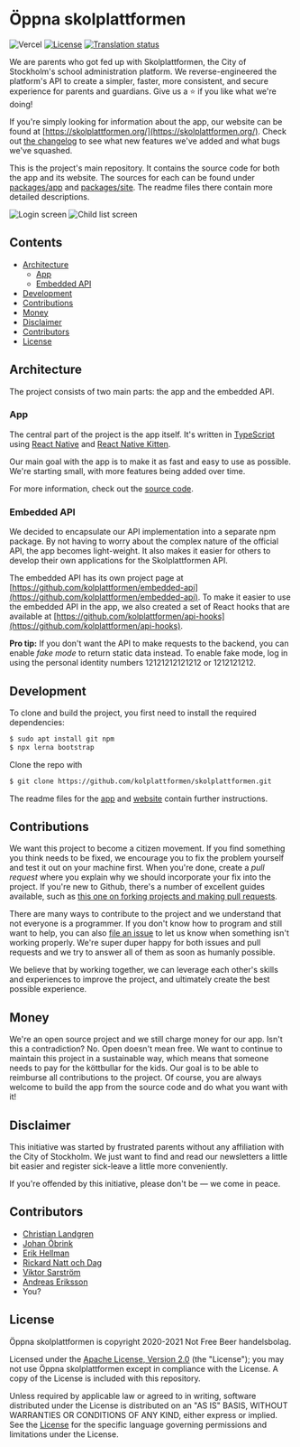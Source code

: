 # Öppna skolplattformen

![Vercel](https://therealsujitk-vercel-badge.vercel.app/?app=skolplattformen)
[![License](https://img.shields.io/badge/License-Apache%202.0-blue.svg)](LICENSE)
[![Translation status](https://hosted.weblate.org/widgets/skolplattformen/-/svg-badge.svg)](https://hosted.weblate.org/engage/skolplattformen/)

We are parents who got fed up with Skolplattformen, the City of Stockholm's school administration platform. We reverse-engineered the platform's API to create a simpler, faster, more consistent, and secure experience for parents and guardians. Give us a ⭐ if you like what we're doing!

If you're simply looking for information about the app, our website can be found at [https://skolplattformen.org/](https://skolplattformen.org/). Check out [the changelog](CHANGELOG.md) to see what new features we've added and what bugs we've squashed.

This is the project's main repository. It contains the source code for both the app and its website. The sources for each can be found under [packages/app](packages/app) and [packages/site](packages/site). The readme files there contain more detailed descriptions.

![Login screen](packages/site/assets/img/screenshots/screenshot_login.png) ![Child list screen](packages/site/assets/img/screenshots/screenshot_children.png)

## Contents

* [Architecture](#architecture)
  * [App](#app)
  * [Embedded API](#embedded-api)
* [Development](#development)
* [Contributions](#contributions)
* [Money](#money)
* [Disclaimer](#disclaimer)
* [Contributors](#contributors)
* [License](#license)

## Architecture

The project consists of two main parts: the app and the embedded API.

### App

The central part of the project is the app itself. It's written in [TypeScript](https://www.typescriptlang.org/) using [React Native](https://reactnative.dev/) and [React Native Kitten](https://akveo.github.io/react-native-ui-kitten/).

Our main goal with the app is to make it as fast and easy to use as possible. We're starting small, with more features being added over time.

For more information, check out the [source code](packages/app).

### Embedded API

We decided to encapsulate our API implementation into a separate npm package. By not having to worry about the complex nature of the official API, the app becomes light-weight. It also makes it easier for others to develop their own applications for the Skolplattformen API.

The embedded API has its own project page at [https://github.com/kolplattformen/embedded-api](https://github.com/kolplattformen/embedded-api). To make it easier to use the embedded API in the app, we also created a set of React hooks that are available at [https://github.com/kolplattformen/api-hooks](https://github.com/kolplattformen/api-hooks).

**Pro tip:** If you don't want the API to make requests to the backend, you can enable _fake mode_ to return static data instead. To enable fake mode, log in using the personal identity numbers 12121212121212 or 1212121212.

## Development

To clone and build the project, you first need to install the required dependencies:
```bash
$ sudo apt install git npm
$ npx lerna bootstrap
```

Clone the repo with
```bash
$ git clone https://github.com/kolplattformen/skolplattformen.git
```

The readme files for the [app](packages/app) and [website](packages/site) contain further instructions.

## Contributions

We want this project to become a citizen movement. If you find something you think needs to be fixed, we encourage you to fix the problem yourself and test it out on your machine first. When you're done, create a _pull request_ where you explain why we should incorporate your fix into the project. If you're new to Github, there's a number of excellent guides available, such as [this one on forking projects and making pull requests](https://guides.github.com/activities/forking/).

There are many ways to contribute to the project and we understand that not everyone is a programmer. If you don't know how to program and still want to help, you can also [file an issue](https://github.com/kolplattformen/skolplattformen/issues/new) to let us know when something isn't working properly. We're super duper happy for both issues and pull requests and we try to answer all of them as soon as humanly possible.

We believe that by working together, we can leverage each other's skills and experiences to improve the project, and ultimately create the best possible experience.

## Money

We're an open source project and we still charge money for our app. Isn't this a contradiction? No. Open doesn't mean free. We want to continue to maintain this project in a sustainable way, which means that someone needs to pay for the köttbullar for the kids. Our goal is to be able to reimburse all contributions to the project. Of course, you are always welcome to build the app from the source code and do what you want with it!

## Disclaimer

This initiative was started by frustrated parents without any affiliation with the City of Stockholm. We just want to find and read our newsletters a little bit easier and register sick-leave a little more conveniently.

If you're offended by this initiative, please don't be — we come in peace.

## Contributors

- [Christian Landgren](https://github.com/irony)
- [Johan Öbrink](https://github.com/JohanObrink)
- [Erik Hellman](https://github.com/ErikHellman)
- [Rickard Natt och Dag](https://github.com/believer)
- [Viktor Sarström](https://github.com/viktorlarsson)
- [Andreas Eriksson](https://github.com/whyer)
- You?

## License

Öppna skolplattformen is copyright 2020-2021 Not Free Beer handelsbolag.

Licensed under the [Apache License, Version 2.0](LICENSE) (the "License"); you may not use Öppna skolplattformen except in compliance with the License. A copy of the License is included with this repository.

Unless required by applicable law or agreed to in writing, software distributed under the License is distributed on an "AS IS" BASIS, WITHOUT WARRANTIES OR CONDITIONS OF ANY KIND, either express or implied. See the [License](LICENSE) for the specific language governing permissions and limitations under the License.
